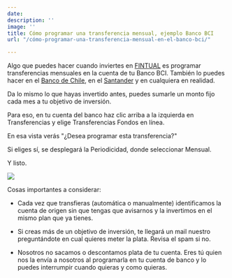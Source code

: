 ```yaml
---
date: 
description: ''
image: ''
title: Cómo programar una transferencia mensual, ejemplo Banco BCI
url: "/cómo-programar-una-transferencia-mensual-en-el-banco-bci/"

---
```

<p>Algo que puedes hacer cuando inviertes en <a href="https://fintual.cl">FINTUAL</a> es programar transferencias mensuales en la cuenta de tu Banco BCI. También lo puedes hacer en el <a href="https://edu.fintual.cl/c%C3%B3mo-programar-una-transferencia-mensual-en-el-banco-de-chile/">Banco de Chile</a>, en el <a href="https://edu.fintual.cl/c%C3%B3mo-programar-una-transferencia-mensual-en-el-banco-santander/ ">Santander</a> y en cualquiera en realidad.

<p>Da lo mismo lo que hayas invertido antes, puedes sumarle un monto fijo cada mes a tu objetivo de inversión.</p>

<p>Para eso, en tu cuenta del banco haz clic arriba a la izquierda en Transferencias y elige Transferencias Fondos en línea.</p>

<p>En esa vista verás "¿Desea programar esta transferencia?"</p>

<p>Si eliges sí, se desplegará la Periodicidad, donde seleccionar Mensual.</p>

<p>Y listo.</p>

<img src="/uploads/transferencia_bci.png" style="max-width: 100%" />

<p>Cosas importantes a considerar:</p>

<ul>

<li><p>Cada vez que transfieras (automática o manualmente) identificamos la cuenta de origen sin que tengas que avisarnos y la invertimos en el mismo plan que ya tienes.</p></li>

<li><p>Si creas más de un objetivo de inversión, te llegará un mail nuestro preguntándote en cual quieres meter la plata. Revisa el spam si no.</p></li>

<li><p>Nosotros no sacamos o descontamos plata de tu cuenta. Eres tú quien nos la envía a nosotros al programarla en tu cuenta de banco y lo puedes interrumpir cuando quieras y como quieras.</p></li>

</ul>
